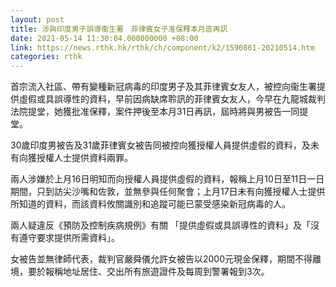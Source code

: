 ```yaml
---
layout: post
title: 涉與印度男子誤導衞生署　菲律賓女子准保釋本月底再訊
date: 2021-05-14 11:30:04.000000000 +08:00
link: https://news.rthk.hk/rthk/ch/component/k2/1590861-20210514.htm
categories: rthk
---
```


首宗流入社區、帶有變種新冠病毒的印度男子及其菲律賓女友人，被控向衞生署提供虛假或具誤導性的資料，早前因病缺席聆訊的菲律賓女友人，今早在九龍城裁判法院提堂，她獲批准保釋，案件押後至本月31日再訊，屆時將與男被告一同提堂。

30歲印度男被告及31歲菲律賓女被告同被控向獲授權人員提供虛假的資料，及未有向獲授權人士提供資料兩罪。

兩人涉嫌於上月16日明知而向授權人員提供虛假的資料，報稱上月10日至11日一日期間，只到訪尖沙嘴和佐敦，並無參與任何聚會；上月17日未有向獲授權人士提供所知道的資料，而該資料攸關識別和追蹤可能已蒙受感染新冠病毒的人。

兩人疑違反《預防及控制疾病規例》有關 「提供虛假或具誤導性的資料」及「沒有遵守要求提供所需資料」。

女被告並無律師代表，裁判官嚴舜儀允許女被告以2000元現金保釋，期間不得離境，要於報稱地址居住、交出所有旅遊證件及每周到警署報到3次。

